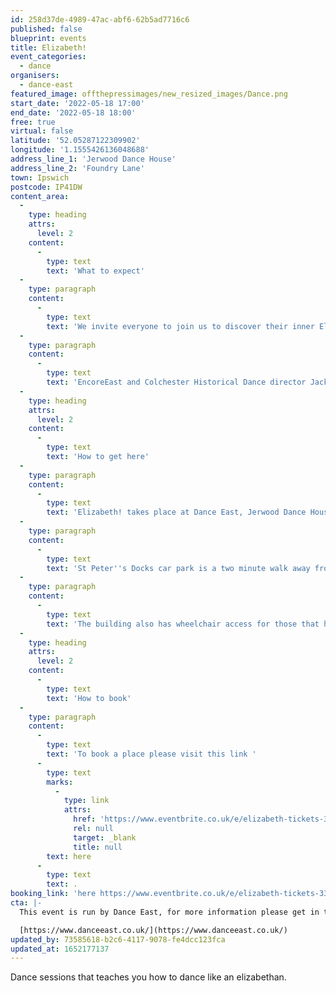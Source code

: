 ```yaml
---
id: 258d37de-4989-47ac-abf6-62b5ad7716c6
published: false
blueprint: events
title: Elizabeth!
event_categories:
  - dance
organisers:
  - dance-east
featured_image: offthepressimages/new_resized_images/Dance.png
start_date: '2022-05-18 17:00'
end_date: '2022-05-18 18:00'
free: true
virtual: false
latitude: '52.05287122309902'
longitude: '1.1555426136048688'
address_line_1: 'Jerwood Dance House'
address_line_2: 'Foundry Lane'
town: Ipswich
postcode: IP41DW
content_area:
  -
    type: heading
    attrs:
      level: 2
    content:
      -
        type: text
        text: 'What to expect'
  -
    type: paragraph
    content:
      -
        type: text
        text: 'We invite everyone to join us to discover their inner Elizabethan! Elizabeth! will celebrate local talent and the joy of dancing together across the ages at Christchurch Mansion (3 June).'
  -
    type: paragraph
    content:
      -
        type: text
        text: 'EncoreEast and Colchester Historical Dance director Jackie Marshall-Ward, will teach an authentic Tudor dance from the period of the first Queen Elizabeth. The public dance event will include a performance by EncoreEast, created by Ipswich choreographer Hannah Rudd, culminating in a ‘Royal Elizabethan’ dance party.'
  -
    type: heading
    attrs:
      level: 2
    content:
      -
        type: text
        text: 'How to get here'
  -
    type: paragraph
    content:
      -
        type: text
        text: 'Elizabeth! takes place at Dance East, Jerwood Dance House, Ipswich, IP4 1DW.'
  -
    type: paragraph
    content:
      -
        type: text
        text: 'St Peter''s Docks car park is a two minute walk away from the venue. '
  -
    type: paragraph
    content:
      -
        type: text
        text: 'The building also has wheelchair access for those that have accessibility needs.'
  -
    type: heading
    attrs:
      level: 2
    content:
      -
        type: text
        text: 'How to book'
  -
    type: paragraph
    content:
      -
        type: text
        text: 'To book a place please visit this link '
      -
        type: text
        marks:
          -
            type: link
            attrs:
              href: 'https://www.eventbrite.co.uk/e/elizabeth-tickets-334492896257'
              rel: null
              target: _blank
              title: null
        text: here
      -
        type: text
        text: .
booking_link: 'here https://www.eventbrite.co.uk/e/elizabeth-tickets-334492896257'
cta: |-
  This event is run by Dance East, for more information please get in touch via:

  [https://www.danceeast.co.uk/](https://www.danceeast.co.uk/)
updated_by: 73585618-b2c6-4117-9078-fe4dcc123fca
updated_at: 1652177137
---
```

Dance sessions that teaches you how to dance like an elizabethan.